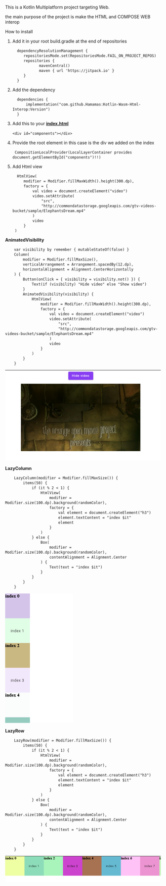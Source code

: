 This is a Kotlin Multiplatform project targeting Web.

the main purpose of the project is make the HTML and COMPOSE WEB interop

How to install 

1. Add it in your root build.gradle at the end of repositories
         
         dependencyResolutionManagement {
   	        repositoriesMode.set(RepositoriesMode.FAIL_ON_PROJECT_REPOS)
   	        repositories {
                   mavenCentral()
                   maven { url 'https://jitpack.io' }
   	        }
         }

2. Add the dependency

         dependencies {
             implementation("com.github.Hamamas:Kotlin-Wasm-Html-Interop:Version")
         }

3. Add this to your **[index.html](composeApp/src/wasmJsMain/resources/index.html)**
    
    `<div id="components"></div>`

4. Provide the root element in this case is the div we added on the index

        CompositionLocalProvider(LocalLayerContainer provides document.getElementById("components")!!)

5. Add Html view 

         HtmlView(
            modifier = Modifier.fillMaxWidth().height(300.dp),
            factory = {
                val video = document.createElement("video")
                video.setAttribute(
                    "src",
                    "http://commondatastorage.googleapis.com/gtv-videos-bucket/sample/ElephantsDream.mp4"
                )
                video
            }
        )


**AnimatedVisibility**

        var visibility by remember { mutableStateOf(false) }
        Column(
            modifier = Modifier.fillMaxSize(),
            verticalArrangement = Arrangement.spacedBy(12.dp),
            horizontalAlignment = Alignment.CenterHorizontally
        ) {
            Button(onClick = { visibility = visibility.not() }) {
                Text(if (visibility) "Hide video" else "Show video")
            }
            AnimatedVisibility(visibility) {
                HtmlView(
                    modifier = Modifier.fillMaxWidth().height(300.dp),
                    factory = {
                        val video = document.createElement("video")
                        video.setAttribute(
                            "src",
                            "http://commondatastorage.googleapis.com/gtv-videos-bucket/sample/ElephantsDream.mp4"
                        )
                        video
                    }
                )
            }
        }
[![Watch the video](screenshots/animatedVisibility.png)](screenshots/animatedVisibility.mp4)

**LazyColumn**

        LazyColumn(modifier = Modifier.fillMaxSize()) {
            items(50) {
                if (it % 2 < 1) {
                    HtmlView(
                        modifier = Modifier.size(100.dp).background(randomColor),
                        factory = {
                            val element = document.createElement("h3")
                            element.textContent = "index $it"
                            element
                        }
                    )
                } else {
                    Box(
                        modifier = Modifier.size(100.dp).background(randomColor),
                        contentAlignment = Alignment.Center
                    ) {
                        Text(text = "index $it")
                    }
                }
            }
        }
![image description](screenshots/lazyColumn.png)

**LazyRow**

        LazyRow(modifier = Modifier.fillMaxSize()) {
            items(50) {
                if (it % 2 < 1) {
                    HtmlView(
                        modifier = Modifier.size(100.dp).background(randomColor),
                        factory = {
                            val element = document.createElement("h3")
                            element.textContent = "index $it"
                            element
                        }
                    )
                } else {
                    Box(
                        modifier = Modifier.size(100.dp).background(randomColor),
                        contentAlignment = Alignment.Center
                    ) {
                        Text(text = "index $it")
                    }
                }
            }
        }
![image description](screenshots/lazyRow.png)



